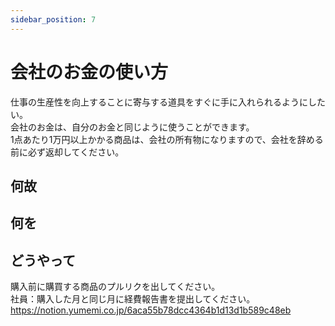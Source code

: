```yaml
---
sidebar_position: 7
---
```


# 会社のお金の使い方

仕事の生産性を向上することに寄与する道具をすぐに手に入れられるようにしたい。  
会社のお金は、自分のお金と同じように使うことができます。  
1点あたり1万円以上かかる商品は、会社の所有物になりますので、会社を辞める前に必ず返却してください。

## 何故

## 何を

## どうやって

購入前に購買する商品のプルリクを出してください。  
社員：購入した月と同じ月に経費報告書を提出してください。  
https://notion.yumemi.co.jp/6aca55b78dcc4364b1d13d1b589c48eb
